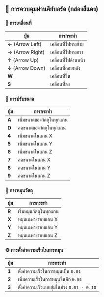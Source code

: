 ## 🧭 การควบคุมผ่านคีย์บอร์ด (กล่องสีแดง)

### 🔼 การเคลื่อนที่
| ปุ่ม                | การกระทำ               |
|---------------------|-------------------------|
| ← (Arrow Left)      | เคลื่อนที่ไปทางซ้าย     |
| → (Arrow Right)     | เคลื่อนที่ไปทางขวา      |
| ↑ (Arrow Up)        | เคลื่อนที่ไปด้านหน้า    |
| ↓ (Arrow Down)      | เคลื่อนที่ถอยหลัง       |
| **W**               | เคลื่อนที่ขึ้น           |
| **S**               | เคลื่อนที่ลง             |

### 🧱 การปรับขนาด
| ปุ่ม   | การกระทำ                        |
|--------|----------------------------------|
| **A**  | เพิ่มขนาดของวัตถุในทุกแกน        |
| **D**  | ลดขนาดของวัตถุในทุกแกน          |
| **4**  | เพิ่มขนาดในแกน X               |
| **5**  | เพิ่มขนาดในแกน Y               |
| **6**  | เพิ่มขนาดในแกน Z               |
| **7**  | ลดขนาดในแกน X                  |
| **8**  | ลดขนาดในแกน Y                  |
| **9**  | ลดขนาดในแกน Z                  |

### 🔄 การหมุนวัตถุ
| ปุ่ม   | การกระทำ                       |
|--------|---------------------------------|
| **R**  | เริ่มหมุนวัตถุในทุกแกน         |
| **X**  | หมุนเฉพาะรอบแกน X             |
| **Y**  | หมุนเฉพาะรอบแกน Y             |
| **Z**  | หมุนเฉพาะรอบแกน Z             |

### ⚙️ การตั้งค่าความเร็วในการหมุน
| ปุ่ม   | การกระทำ                                         |
|--------|--------------------------------------------------|
| **1**  | ตั้งค่าความเร็วในการหมุนเป็น `0.01`              |
| **2**  | เพิ่มความเร็วในการหมุนขึ้นอีก `0.01`             |
| **3**  | ตั้งค่าความเร็วแบบสุ่มในช่วง `0.01 - 0.10`      |
